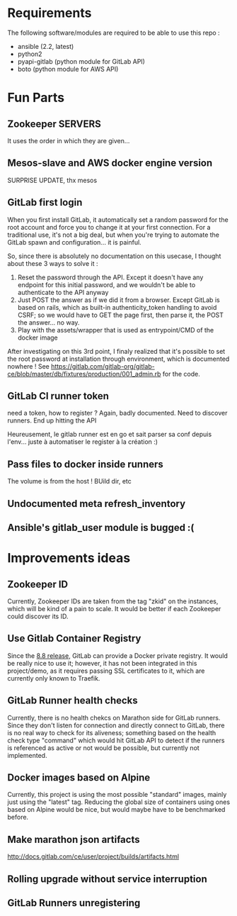 # Requirements

The following software/modules are required to be able to use this repo :

- ansible (2.2, latest)
- python2
- pyapi-gitlab (python module for GitLab API)
- boto (python module for AWS API)

# Fun Parts

## Zookeeper SERVERS

It uses the order in which they are given...

## Mesos-slave and AWS docker engine version

SURPRISE UPDATE, thx mesos

## GitLab first login

When you first install GitLab, it automatically set a random password for the
root account and force you to change it at your first connection. For a
traditional use, it's not a big deal, but when you're trying to automate the
GitLab spawn and configuration... it is painful.

So, since there is absolutely no documentation on this usecase, I thought about
these 3 ways to solve it :

1. Reset the password through the API. Except it doesn't have any endpoint for
   this initial password, and we wouldn't be able to authenticate to the API
   anyway
2. Just POST the answer as if we did it from a browser. Except GitLab is based
   on rails, which as built-in authenticity_token handling to avoid CSRF; so we
   would have to GET the page first, then parse it, the POST the answer... no
   way.
3. Play with the assets/wrapper that is used as entrypoint/CMD of the docker
   image

After investigating on this 3rd point, I finaly realized that it's possible to
set the root password at installation through environment, which is documented
nowhere ! See
https://gitlab.com/gitlab-org/gitlab-ce/blob/master/db/fixtures/production/001_admin.rb
for the code.

## GitLab CI runner token

need a token, how to register ? Again, badly documented.
Need to discover runners. End up hitting the API

Heureusement, le gitlab runner est en go et sait parser sa conf depuis l'env...
juste à automatiser le register à la création :)

## Pass files to docker inside runners

The volume is from the host ! BUild dir, etc

## Undocumented meta refresh_inventory

## Ansible's gitlab_user module is bugged :(

# Improvements ideas

## Zookeeper ID

Currently, Zookeeper IDs are taken from the tag "zkid" on the instances, which
will be kind of a pain to scale. It would be better if each Zookeeper could
discover its ID.

## Use Gitlab Container Registry

Since the [8.8
release](https://about.gitlab.com/2016/05/23/gitlab-container-registry/),
GitLab can provide a Docker private registry. It would be really nice to use
it; however, it has not been integrated in this project/demo, as it requires
passing SSL certificates to it, which are currently only known to Traefik.

## GitLab Runner health checks

Currently, there is no health chekcs on Marathon side for GitLab runners.
Since they don't listen for connection and directly connect to GitLab, there is
no real way to check for its aliveness; something based on the health check
type "command" which would hit GitLab API to detect if the runners is
referenced as active or not would be possible, but currently not implemented.

## Docker images based on Alpine

Currently, this project is using the most possible "standard" images, mainly
just using the "latest" tag. Reducing the global size of containers using ones
based on Alpine would be nice, but would maybe have to be benchmarked before.

## Make marathon json artifacts

http://docs.gitlab.com/ce/user/project/builds/artifacts.html

## Rolling upgrade without service interruption

## GitLab Runners unregistering
